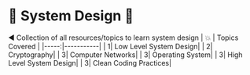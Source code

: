 # 🚀 System Design 🚀
◀️ Collection of all resources/topics to learn system design
|   :boom:   | Topics Covered |
|-----:|-----------|
|     1| Low Level System Design|
|     2|   Cryptography|
|     3| Computer Networks|
|     3| Operating System|
|     3| High Level System Design|
|     3| Clean Coding Practices|

